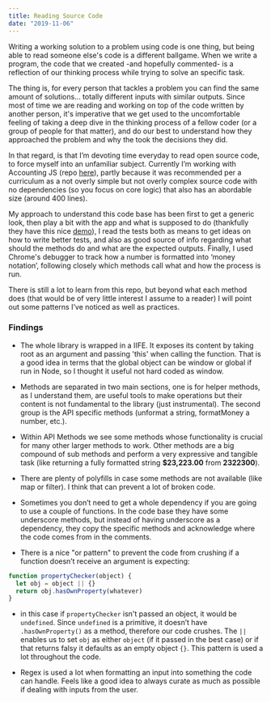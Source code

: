 ```yaml
---
title: Reading Source Code
date: "2019-11-06"
---
```


Writing a working solution to a problem using code is one thing, but being able to read someone else's code is a different ballgame. When we write a program, the code that we created -and hopefully commented- is a reflection of our thinking process while trying to solve an specific task.

The thing is, for every person that tackles a problem you can find the same amount of solutions... totally different inputs with similar outputs. Since most of time we are reading and working on top of the code written by another person, it's imperative that we get used to the uncomfortable feeling of taking a deep dive in the thinking process of a fellow coder (or a group of people for that matter), and do our best to understand how they approached the problem and why the took the decisions they did.

In that regard, is that I’m devoting time everyday to read open source code, to force myself into an unfamiliar subject. Currently I’m working with Accounting JS (repo [here](https://github.com/openexchangerates/accounting.js/)), partly because it was recommended per a curriculum as a not overly simple but not overly complex source code with no dependencies (so you focus on core logic) that also has an abordable size (around 400 lines).

My approach to understand this code base has been first to get a generic look, then play a bit with the app and what is supposed to do (thankfully they have this nice [demo](http://openexchangerates.github.io/accounting.js/)), I read the tests both as means to get ideas on how to write better tests, and also as good source of info regarding what should the methods do and what are the expected outputs. Finally, I used Chrome's debugger to track how a number is formatted into ‘money notation’, following closely which methods call what and how the process is run.

There is still a lot to learn from this repo, but beyond what each method does (that would be of very little interest I assume to a reader) I will point out some patterns I’ve noticed as well as practices.

### Findings

- The whole library is wrapped in a IIFE. It exposes its content by taking root as an argument and passing 'this' when calling the function. That is a good idea in terms that the global object can be window or global if run in Node, so I thought it useful not hard coded as window.

* Methods are separated in two main sections, one is for helper methods, as I understand them, are useful tools to make operations but their content is not fundamental to the library (just instrumental). The second group is the API specific methods (unformat a string, formatMoney a number, etc.).

- Within API Methods we see some methods whose functionality is crucial for many other larger methods to work. Other methods are a big compound of sub methods and perform a very expressive and tangible task (like returning a fully formatted string **\$23,223.00** from **2322300**).

* There are plenty of polyfills in case some methods are not available (like map or filter). I think that can prevent a lot of broken code.

- Sometimes you don’t need to get a whole dependency if you are going to use a couple of functions. In the code base they have some underscore methods, but instead of having underscore as a dependency, they copy the specific methods and acknowledge where the code comes from in the comments.

* There is a nice "or pattern" to prevent the code from crushing if a function doesn’t receive an argument is expecting:

```javascript
function propertyChecker(object) {
  let obj = object || {}
  return obj.hasOwnProperty(whatever)
}
```

- in this case if `propertyChecker` isn't passed an object, it would be `undefined`. Since `undefined` is a primitive, it doesn’t have `.hasOwnProperty()` as a method, therefore our code crushes. The `||` enables us to set `obj` as either `object` (if it passed in the best case) or if that returns falsy it defaults as an empty object `{}`.
  This pattern is used a lot throughout the code.

* Regex is used a lot when formatting an input into something the code can handle. Feels like a good idea to always curate as much as possible if dealing with inputs from the user.
